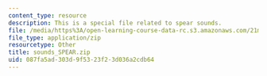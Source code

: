 ```yaml
---
content_type: resource
description: This is a special file related to spear sounds.
file: /media/https%3A/open-learning-course-data-rc.s3.amazonaws.com/21m-065-introduction-to-musical-composition-spring-2014/087fa5ad303d9f5323f23d036a2cdb64_sounds_SPEAR.zip
file_type: application/zip
resourcetype: Other
title: sounds_SPEAR.zip
uid: 087fa5ad-303d-9f53-23f2-3d036a2cdb64
---
```

